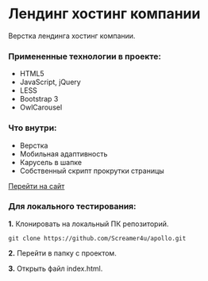 # Лендинг хостинг компании

Верстка лендинга хостинг компании.

### Примененные технологии в проекте:

* HTML5
* JavaScript, jQuery
* LESS
* Bootstrap 3
* OwlCarousel

### Что внутри:

* Верстка
* Мобильная адаптивность
* Карусель в шапке
* Собственный скрипт прокрутки страницы

[Перейти на сайт](http://websweet.ru/apollo/)

### Для локального тестирования:

**1.** Клонировать на локальный ПК репозиторий.

```git clone https://github.com/Screamer4u/apollo.git```

**2.** Перейти в папку с проектом.

**3.** Открыть файл index.html.
